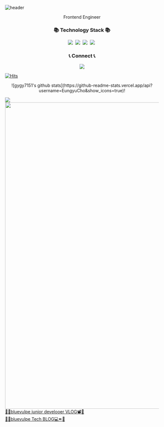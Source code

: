 
![header](https://capsule-render.vercel.app/api?&type=wave&color=gradient&text=Davey&height=300)

<p align="center">
Frontend Engineer <br>
</p>
<h3 align="center">📚 Technology Stack 📚</h3>

<p align="center">
  <img src="https://img.shields.io/badge/-Javascript-F7DF1E?&logo=Javascript&logoColor=black"/></a>&nbsp
  <img src="https://img.shields.io/badge/-Python-3178C6?&logo=Typescript&logoColor=white"/></a>&nbsp
  <img src="https://img.shields.io/badge/-React-61DAFB?&logo=React&logoColor=white"/></a>&nbsp
  <img src="https://img.shields.io/badge/-Nextjs-000000?&logo=Next.js&logoColor=white"/></a>&nbsp
</p>

<h3 align="center">📞 Connect 📞</h3>

<p align="center">
  <a href="mailto:gameclow2@gmail.com"><img src="https://img.shields.io/badge/Gmail-d14836?style=flat-square&logo=Gmail&logoColor=white&link=mailto:gameclow2@gmail.com"/></a>
  
[![Hits](https://hits.seeyoufarm.com/api/count/incr/badge.svg?url=https%3A%2F%2Fgithub.com%2Feungyucho%2Fhit-counter&count_bg=%23E9A61A&title_bg=%23BDC1E1&icon=&icon_color=%23DBAC2D&title=hits&edge_flat=true)](https://hits.seeyoufarm.com)
</p>
<p align="center">
  ![gygy7151's github stats](https://github-readme-stats.vercel.app/api?username=EungyuCho&show_icons=true)!
</p>

![](https://komarev.com/ghpvc/?username=korany-lee&label=views&style=plastic&color=blue)
<img src="bio2_gif.gif" width="1000">
<a target="_blank" href="https://foxvox.tistory.com/"> 💙🦊bluevulpe junior develooer VLOG📽💙</a><br>
<a target="_blank" href="https://www.youtube.com/channel/UC8tyIHA9NzE3FcttppU8Wfg"> 💙🦊bluevulpe Tech BLOG💻✒💙</a><br>

<!--
**gygy7151/gygy7151** is a ✨ _special_ ✨ repository because its `README.md` (this file) appears on your GitHub profile.

